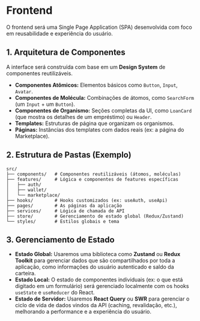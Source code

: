 # Frontend

O frontend será uma Single Page Application (SPA) desenvolvida com foco em reusabilidade e experiência do usuário.

## 1. Arquitetura de Componentes

A interface será construída com base em um **Design System** de componentes reutilizáveis.

-   **Componentes Atômicos:** Elementos básicos como `Button`, `Input`, `Avatar`.
-   **Componentes de Molécula:** Combinações de átomos, como `SearchForm` (um `Input` + um `Button`).
-   **Componentes de Organismo:** Seções completas da UI, como `LoanCard` (que mostra os detalhes de um empréstimo) ou `Header`.
-   **Templates:** Estruturas de página que organizam os organismos.
-   **Páginas:** Instâncias dos templates com dados reais (ex: a página do Marketplace).

## 2. Estrutura de Pastas (Exemplo)

```
src/
├── components/   # Componentes reutilizáveis (átomos, moléculas)
├── features/     # Lógica e componentes de features específicas
│   ├── auth/
│   ├── wallet/
│   └── marketplace/
├── hooks/        # Hooks customizados (ex: useAuth, useApi)
├── pages/        # As páginas da aplicação
├── services/     # Lógica de chamada de API
├── store/        # Gerenciamento de estado global (Redux/Zustand)
└── styles/       # Estilos globais e tema
```

## 3. Gerenciamento de Estado

-   **Estado Global:** Usaremos uma biblioteca como **Zustand** ou **Redux Toolkit** para gerenciar dados que são compartilhados por toda a aplicação, como informações do usuário autenticado e saldo da carteira.
-   **Estado Local:** O estado de componentes individuais (ex: o que está digitado em um formulário) será gerenciado localmente com os hooks `useState` e `useReducer` do React.
-   **Estado de Servidor:** Usaremos **React Query** ou **SWR** para gerenciar o ciclo de vida de dados vindos da API (caching, revalidação, etc.), melhorando a performance e a experiência do usuário.